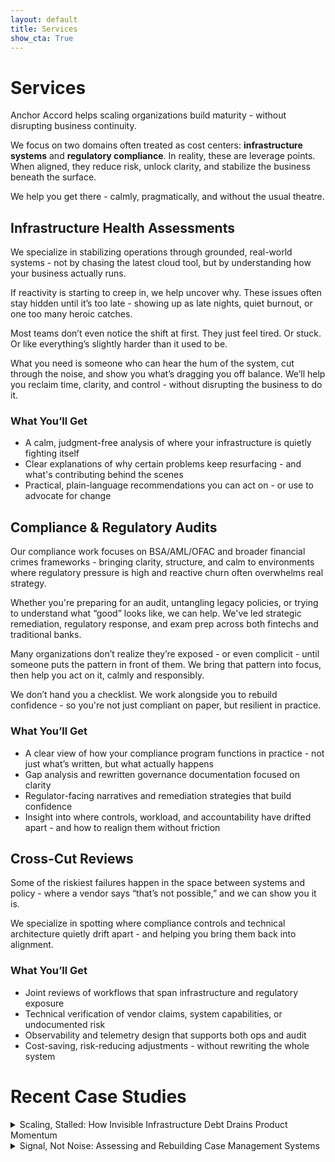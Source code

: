 ```yaml
---
layout: default
title: Services
show_cta: True
---
```


# Services

Anchor Accord helps scaling organizations build maturity - without disrupting business continuity.

We focus on two domains often treated as cost centers: **infrastructure systems** and
**regulatory compliance**. In reality, these are leverage points. When aligned,
they reduce risk, unlock clarity, and stabilize the business beneath the surface.

We help you get there - calmly, pragmatically, and without the usual theatre.


<section class="service-block">
  <h2>Infrastructure Health Assessments</h2>
  <p>
    We specialize in stabilizing operations through grounded, real-world
    systems - not by chasing the latest cloud tool, but by understanding
    how your business actually runs.
  </p>
  <p>
    If reactivity is starting to creep in, we help uncover why. These issues
    often stay hidden until it’s too late - showing up as late nights,
    quiet burnout, or one too many heroic catches.
  </p>
  <p>
    Most teams don’t even notice the shift at first. They just feel tired.
    Or stuck. Or like everything’s slightly harder than it used to be.
  </p>
  <p>
    What you need is someone who can hear the hum of the system, cut through
    the noise, and show you what’s dragging you off balance. We’ll help you
    reclaim time, clarity, and control - without disrupting the business to do it.
  </p>
  <h3>What You’ll Get</h3>
  <ul>
    <li>A calm, judgment-free analysis of where your infrastructure is quietly fighting itself</li>
    <li>Clear explanations of why certain problems keep resurfacing - and what's
    contributing behind the scenes</li>
    <li>Practical, plain-language recommendations you can act on - or use
    to advocate for change</li>
  </ul>
</section>

<section class="service-block alt">
  <h2>Compliance & Regulatory Audits</h2>
  <p>
    Our compliance work focuses on BSA/AML/OFAC and broader financial crimes
    frameworks - bringing clarity, structure, and calm to environments where
    regulatory pressure is high and reactive churn often overwhelms real strategy.
  </p>
  <p>
    Whether you're preparing for an audit, untangling legacy policies, or
    trying to understand what “good” looks like, we can help. We've led
    strategic remediation, regulatory response, and exam prep across
    both fintechs and traditional banks.
  </p>
  <p>
    Many organizations don’t realize they’re exposed - or even complicit - until
    someone puts the pattern in front of them. We bring that pattern into
    focus, then help you act on it, calmly and responsibly.
  </p>
  <p>
    We don’t hand you a checklist. We work alongside you to rebuild
    confidence - so you're not just compliant on paper, but resilient in practice.
  </p>

  <h3>What You’ll Get</h3>
  <ul>
    <li>A clear view of how your compliance program functions in practice - not
    just what’s written, but what actually happens</li>
    <li>Gap analysis and rewritten governance documentation focused on clarity</li>
    <li>Regulator-facing narratives and remediation strategies that build
    confidence</li>
    <li>Insight into where controls, workload, and accountability have
    drifted apart - and how to realign them without friction</li>
  </ul>
</section>

<section class="service-block bridge">
  <h2>Cross-Cut Reviews</h2>
  <p>
    Some of the riskiest failures happen in the space between systems
    and policy - where a vendor says “that’s not possible,” and we can show you it is.
  </p>
  <p>
    We specialize in spotting where compliance controls and technical
    architecture quietly drift apart - and helping you bring them back into alignment.
  </p>

  <h3>What You’ll Get</h3>
  <ul>
    <li>Joint reviews of workflows that span infrastructure and regulatory exposure</li>
    <li>Technical verification of vendor claims, system capabilities, or undocumented risk</li>
    <li>Observability and telemetry design that supports both ops and audit</li>
    <li>Cost-saving, risk-reducing adjustments - without rewriting the whole system</li>
  </ul>
</section>


# Recent Case Studies
<details class="case-study">
  <summary>Scaling, Stalled: How Invisible Infrastructure Debt Drains Product Momentum</summary>
  <p>
   As a firm scaled, repeated technical breakdowns quietly began eating
   into its core mission: instead of accelerating discovery, teams found
   themselves mired in troubleshooting. Infrastructure wasn’t failing
   in dramatic ways, it was just misaligned, invisible, and slow to adapt. Time
   was lost, momentum slipped, and product development suffered. This case
   explores how treating infrastructure as a cost center, rather than a force
   multiplier created drag the company couldn't afford.
  </p>
  <p><a href="/downloads/cs-biotech-scaling.pdf">Download full case study (PDF)</a></p>
</details>



<details class="case-study"> 
<summary>Signal, Not Noise: Assessing and Rebuilding Case Management Systems</summary>
  <p>
  Many institutions treat their transaction monitoring or case management 
  platform as the centerpiece of their financial crime compliance 
  program - without realizing how quickly these tools can become liabilities. In 
  this composited case study, Anchor Accord examines a pattern observed across 
  multiple institutions: unclear system ownership, broken triage workflows, and 
  misaligned alert logic that overwhelms staff while underperforming on actual 
  risk.

  </p>
  <p><a href="/downloads/cs-banking-general.pdf">Download full case study (PDF)</a></p>
</details>